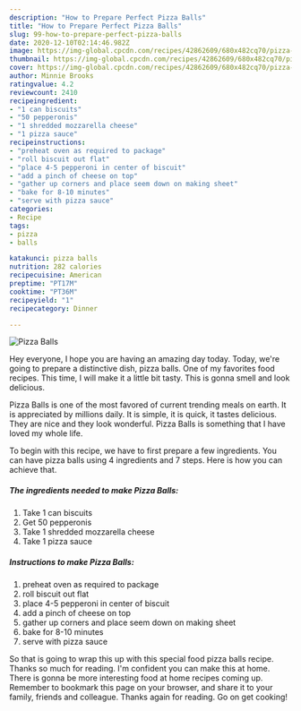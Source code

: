 ```yaml
---
description: "How to Prepare Perfect Pizza Balls"
title: "How to Prepare Perfect Pizza Balls"
slug: 99-how-to-prepare-perfect-pizza-balls
date: 2020-12-10T02:14:46.982Z
image: https://img-global.cpcdn.com/recipes/42862609/680x482cq70/pizza-balls-recipe-main-photo.jpg
thumbnail: https://img-global.cpcdn.com/recipes/42862609/680x482cq70/pizza-balls-recipe-main-photo.jpg
cover: https://img-global.cpcdn.com/recipes/42862609/680x482cq70/pizza-balls-recipe-main-photo.jpg
author: Minnie Brooks
ratingvalue: 4.2
reviewcount: 2410
recipeingredient:
- "1 can biscuits"
- "50 pepperonis"
- "1 shredded mozzarella cheese"
- "1 pizza sauce"
recipeinstructions:
- "preheat oven as required to package"
- "roll biscuit out flat"
- "place 4-5 pepperoni in center of biscuit"
- "add a pinch of cheese on top"
- "gather up corners and place seem down on making sheet"
- "bake for 8-10 minutes"
- "serve with pizza sauce"
categories:
- Recipe
tags:
- pizza
- balls

katakunci: pizza balls 
nutrition: 282 calories
recipecuisine: American
preptime: "PT17M"
cooktime: "PT36M"
recipeyield: "1"
recipecategory: Dinner

---
```



![Pizza Balls](https://img-global.cpcdn.com/recipes/42862609/680x482cq70/pizza-balls-recipe-main-photo.jpg)

Hey everyone, I hope you are having an amazing day today. Today, we're going to prepare a distinctive dish, pizza balls. One of my favorites food recipes. This time, I will make it a little bit tasty. This is gonna smell and look delicious.

Pizza Balls is one of the most favored of current trending meals on earth. It is appreciated by millions daily. It is simple, it is quick, it tastes delicious. They are nice and they look wonderful. Pizza Balls is something that I have loved my whole life.




To begin with this recipe, we have to first prepare a few ingredients. You can have pizza balls using 4 ingredients and 7 steps. Here is how you can achieve that.

<!--inarticleads1-->

##### The ingredients needed to make Pizza Balls:

1. Take 1 can biscuits
1. Get 50 pepperonis
1. Take 1 shredded mozzarella cheese
1. Take 1 pizza sauce




<!--inarticleads2-->

##### Instructions to make Pizza Balls:

1. preheat oven as required to package
1. roll biscuit out flat
1. place 4-5 pepperoni in center of biscuit
1. add a pinch of cheese on top
1. gather up corners and place seem down on making sheet
1. bake for 8-10 minutes
1. serve with pizza sauce




So that is going to wrap this up with this special food pizza balls recipe. Thanks so much for reading. I'm confident you can make this at home. There is gonna be more interesting food at home recipes coming up. Remember to bookmark this page on your browser, and share it to your family, friends and colleague. Thanks again for reading. Go on get cooking!
